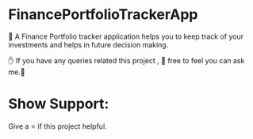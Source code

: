 # FinancePortfolioTrackerApp
:book: A Finance Portfolio tracker application helps you to keep track of your investments and helps in future decision making.

:raised_hand: If you have any queries related this project , :pray: free to feel you can ask me.:pray:

# Show Support:
Give a ⭐️ if this project helpful.
